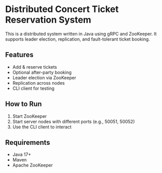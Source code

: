 # Distributed Concert Ticket Reservation System

This is a distributed system written in Java using gRPC and ZooKeeper. It supports leader election, replication, and fault-tolerant ticket booking.

## Features
- Add & reserve tickets
- Optional after-party booking
- Leader election via ZooKeeper
- Replication across nodes
- CLI client for testing

## How to Run
1. Start ZooKeeper
2. Start server nodes with different ports (e.g., 50051, 50052)
3. Use the CLI client to interact

## Requirements
- Java 17+
- Maven
- Apache ZooKeeper
